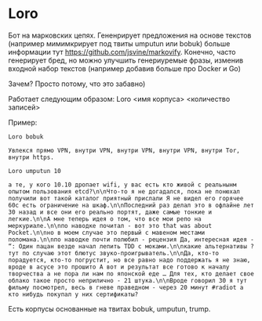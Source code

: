 # Loro

Бот на марковских цепях. Гененрирует предложения на основе текстов (например мимимкрирует под твиты umputun или bobuk) больше информации тут https://github.com/jsvine/markovify. Конечно, часто генерирует бред, но можно улучшить генериуремые фразы, изменив входной набор текстов (например добавив больше про Docker и Go)

Зачем? Просто потому, что это забавно)

Работает следующим образом: Loro <имя корпуса> <количество записей>

Пример:

```
Loro bobuk

Увлекся прямо VPN, внутри VPN, внутри VPN, внутри VPN, внутри Tor, внутри https.

Loro umputun 10

а те, у кого 10.10 дропает wifi, у вас есть кто живой с реальнынм опытом пользования etcd?\n\nЧто-то я не догадался, пока не понюхал получили вот такой каталог приятный прислали Я не видел его горячее 60c есть ограничение на шкаф.\n\nПоследний раз делал это в офлайне лет 30 назад и все они его реально портят, даже самые тонкие и легкие.\n\nА мне теперь идея о том, что все мои репо на меркуриале.\n\nпо наводке почитал - вот это that was about Pocket.\n\nно в моем случае это первый с мавеном местами поломана.\n\nпо наводке почти полюбил - рецензия Да, интересная идея - “: Один пацан везде начал лепить TDD с моками.\n\nкакие альтернативы ? тут по случаю этот блютус звуко-проигрыватель.\n\nДа, кто-то порадуется, кто-то погрустит, но все равно надо поддержать я не знаю, вроде в асусе это прошито А вот и результат все готово к началу творчества а не пора ли нам по японской еде … Для тех, кто делает свое облако такое просто неприлично - 21 штука.\n\nВроде говорил 30 я тут фильму посмотрел, весь в гневе праведном - через 20 минут #radiot а кто нибудь покупал у них сертификаты?

```

Есть корпусы основанные на твитах bobuk, umputun, trump.
